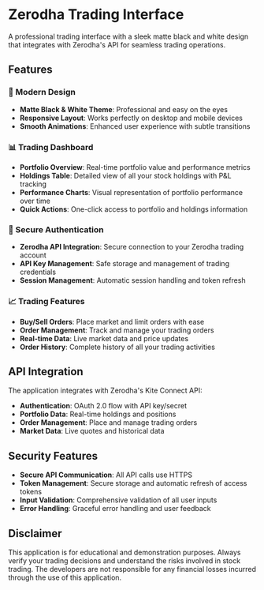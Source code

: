 # Zerodha Trading Interface

A professional trading interface with a sleek matte black and white design that integrates with Zerodha's API for seamless trading operations.

## Features

### 🎨 Modern Design
- **Matte Black & White Theme**: Professional and easy on the eyes
- **Responsive Layout**: Works perfectly on desktop and mobile devices
- **Smooth Animations**: Enhanced user experience with subtle transitions

### 📊 Trading Dashboard
- **Portfolio Overview**: Real-time portfolio value and performance metrics
- **Holdings Table**: Detailed view of all your stock holdings with P&L tracking
- **Performance Charts**: Visual representation of portfolio performance over time
- **Quick Actions**: One-click access to portfolio and holdings information

### 🔐 Secure Authentication
- **Zerodha API Integration**: Secure connection to your Zerodha trading account
- **API Key Management**: Safe storage and management of trading credentials
- **Session Management**: Automatic session handling and token refresh

### 📈 Trading Features
- **Buy/Sell Orders**: Place market and limit orders with ease
- **Order Management**: Track and manage your trading orders
- **Real-time Data**: Live market data and price updates
- **Order History**: Complete history of all your trading activities


## API Integration

The application integrates with Zerodha's Kite Connect API:

- **Authentication**: OAuth 2.0 flow with API key/secret
- **Portfolio Data**: Real-time holdings and positions
- **Order Management**: Place and manage trading orders
- **Market Data**: Live quotes and historical data

## Security Features

- **Secure API Communication**: All API calls use HTTPS
- **Token Management**: Secure storage and automatic refresh of access tokens
- **Input Validation**: Comprehensive validation of all user inputs
- **Error Handling**: Graceful error handling and user feedback


## Disclaimer

This application is for educational and demonstration purposes. Always verify your trading decisions and understand the risks involved in stock trading. The developers are not responsible for any financial losses incurred through the use of this application. 
